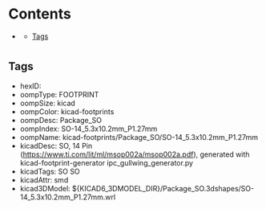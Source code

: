



Contents
========

* [](#)
	* [Tags](#tags)

# 

## Tags

- hexID: 
- oompType: FOOTPRINT
- oompSize: kicad
- oompColor: kicad-footprints
- oompDesc: Package_SO
- oompIndex: SO-14_5.3x10.2mm_P1.27mm
- oompName: kicad-footprints/Package_SO/SO-14_5.3x10.2mm_P1.27mm
- kicadDesc: SO, 14 Pin (https://www.ti.com/lit/ml/msop002a/msop002a.pdf), generated with kicad-footprint-generator ipc_gullwing_generator.py
- kicadTags: SO SO
- kicadAttr: smd
- kicad3DModel: ${KICAD6_3DMODEL_DIR}/Package_SO.3dshapes/SO-14_5.3x10.2mm_P1.27mm.wrl
